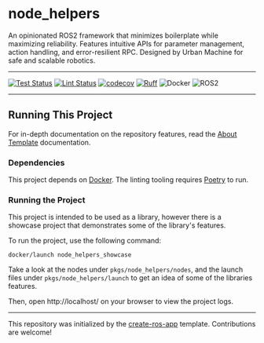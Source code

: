 # node_helpers
An opinionated ROS2 framework that minimizes boilerplate while maximizing reliability. Features intuitive APIs for parameter management, action handling, and error-resilient RPC. Designed by Urban Machine for safe and scalable robotics.

---

[![Test Status](https://github.com/urbanmachine/node_helpers/workflows/Test/badge.svg?branch=main)](https://github.com/urbanmachine/node_helpers/actions?query=workflow%3ATest)
[![Lint Status](https://github.com/urbanmachine/node_helpers/workflows/Lint/badge.svg?branch=main)](https://github.com/urbanmachine/node_helpers/actions?query=workflow%3ALint)
[![codecov](https://codecov.io/gh/urbanmachine/node_helpers/branch/main/graph/badge.svg)](https://codecov.io/gh/urbanmachine/node_helpers)
[![Ruff](https://img.shields.io/endpoint?url=https://raw.githubusercontent.com/astral-sh/ruff/main/assets/badge/v2.json)](https://github.com/astral-sh/ruff)
![Docker](https://img.shields.io/badge/docker-%230db7ed.svg?logo=docker&logoColor=white)
![ROS2](https://img.shields.io/badge/ros-%230A0FF9.svg?logo=ros&logoColor=white)

---

## Running This Project

For in-depth documentation on the repository features, read the [About Template](docs/about_template.md) documentation.

### Dependencies

This project depends on [Docker](https://docs.docker.com/get-docker/). The linting tooling requires [Poetry](https://python-poetry.org/docs/) to run.

### Running the Project

This project is intended to be used as a library, however there is a showcase project 
that demonstrates some of the library's features.

To run the project, use the following command:

```shell
docker/launch node_helpers_showcase
```

Take a look at the nodes under `pkgs/node_helpers/nodes`, and the launch files under 
`pkgs/node_helpers/launch` to get an idea of some of the libraries features.

Then, open http://localhost/ on your browser to view the project logs.



---
This repository was initialized by the [create-ros-app](https://github.com/UrbanMachine/create-ros-app) template. Contributions are welcome!
